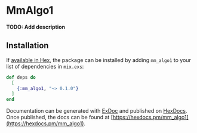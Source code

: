 # MmAlgo1

**TODO: Add description**

## Installation

If [available in Hex](https://hex.pm/docs/publish), the package can be installed
by adding `mm_algo1` to your list of dependencies in `mix.exs`:

```elixir
def deps do
  [
    {:mm_algo1, "~> 0.1.0"}
  ]
end
```

Documentation can be generated with [ExDoc](https://github.com/elixir-lang/ex_doc)
and published on [HexDocs](https://hexdocs.pm). Once published, the docs can
be found at [https://hexdocs.pm/mm_algo1](https://hexdocs.pm/mm_algo1).

